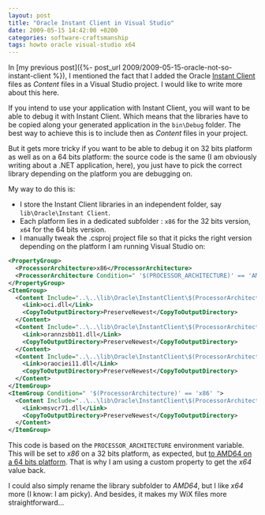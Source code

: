 ```yaml
---
layout: post
title: "Oracle Instant Client in Visual Studio"
date: 2009-05-15 14:42:00 +0200
categories: software-craftsmanship
tags: howto oracle visual-studio x64
---
```


In [my previous post]({%- post_url 2009/2009-05-15-oracle-not-so-instant-client %}), I mentioned the fact that I added the Oracle [Instant Client](http://www.oracle.com/technology/tech/oci/instantclient/index.html) files as _Content_ files in a Visual Studio project. I would like to write more about this here.

If you intend to use your application with Instant Client, you will want to be able to debug it with Instant Client. Which means that the libraries have to be copied along your generated application in the `bin\Debug` folder. The best way to achieve this is to include then as _Content_ files in your project.

But it gets more tricky if you want to be able to debug it on 32 bits platform as well as on a 64 bits platform: the source code is the same (I am obviously writing about a .NET application, here), you just have to pick the correct library depending on the platform you are debugging on.

My way to do this is:
* I store the Instant Client libraries in an independent folder, say `lib\Oracle\Instant Client`.
* Each platform lies in a dedicated subfolder : `x86` for the 32 bits version, `x64` for the 64 bits version.
* I manually tweak the .csproj project file so that it picks the right version depending on the platform I am running Visual Studio on:

```xml
<PropertyGroup>
  <ProcessorArchitecture>x86</ProcessorArchitecture>
  <ProcessorArchitecture Condition=" '$(PROCESSOR_ARCHITECTURE)' == 'AMD64' ">x64</ProcessorArchitecture>
</PropertyGroup>
<ItemGroup>
  <Content Include="..\..\lib\Oracle\InstantClient\$(ProcessorArchitecture)\oci.dll">
    <Link>oci.dll</Link>
    <CopyToOutputDirectory>PreserveNewest</CopyToOutputDirectory>
  </Content>
  <Content Include="..\..\lib\Oracle\InstantClient\$(ProcessorArchitecture)\orannzsbb11.dll">
    <Link>orannzsbb11.dll</Link>
    <CopyToOutputDirectory>PreserveNewest</CopyToOutputDirectory>
  </Content>
  <Content Include="..\..\lib\Oracle\InstantClient\$(ProcessorArchitecture)\oraociei11.dll">
    <Link>oraociei11.dll</Link>
    <CopyToOutputDirectory>PreserveNewest</CopyToOutputDirectory>
  </Content>
</ItemGroup>
<ItemGroup Condition=" '$(ProcessorArchitecture)' == 'x86' ">
  <Content Include="..\..\lib\Oracle\InstantClient\$(ProcessorArchitecture)\msvcr71.dll">
    <Link>msvcr71.dll</Link>
    <CopyToOutputDirectory>PreserveNewest</CopyToOutputDirectory>
  </Content>
</ItemGroup>
```

This code is based on the `PROCESSOR_ARCHITECTURE` environment variable. This will be set to _x86_ on a 32 bits platform, as expected, but [to AMD64 on a 64 bits platform](http://support.microsoft.com/kb/888731). That is why I am using a custom property to get the _x64_ value back.

I could also simply rename the library subfolder to _AMD64_, but I like _x64_ more (I know: I am picky). And besides, it makes my WiX files more straightforward…
